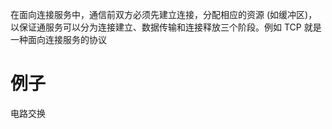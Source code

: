 在面向连接服务中，通信前双方必须先建立连接，分配相应的资源 (如缓冲区)，以保证通服务可以分为连接建立、数据传输和连接释放三个阶段。例如 TCP 就是一种面向连接服务的协议

# 例子
电路交换


